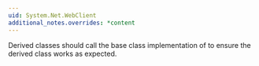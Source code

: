 ```yaml
---
uid: System.Net.WebClient
additional_notes.overrides: *content
---
```


<p>Derived classes should call the base class implementation of <xref href="System.Net.WebClient"></xref> to ensure the derived class works as expected.</p>


